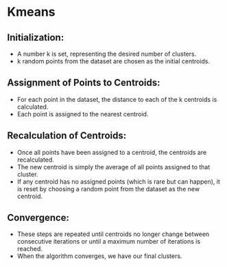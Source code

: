 # Kmeans

## Initialization:
- A number k is set, representing the desired number of clusters.
- k random points from the dataset are chosen as the initial centroids.

## Assignment of Points to Centroids:
- For each point in the dataset, the distance to each of the k centroids is calculated.
- Each point is assigned to the nearest centroid.

## Recalculation of Centroids:
- Once all points have been assigned to a centroid, the centroids are recalculated.
- The new centroid is simply the average of all points assigned to that cluster.
- If any centroid has no assigned points (which is rare but can happen), it is reset by choosing a random point from the dataset as the new centroid.

## Convergence:
- These steps are repeated until centroids no longer change between consecutive iterations or until a maximum number of iterations is reached.
- When the algorithm converges, we have our final clusters.
